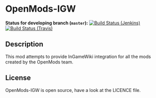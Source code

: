 # OpenMods-IGW
**Status for developing branch (`master`):** [![Build Status (Jenkins)](https://builds.openmods.info/job/OpenMods-IGW/badge/icon)](https://builds.openmods.info/job/OpenMods-IGW) [![Build Status (Travis)](https://travis-ci.org/OpenMods/OpenMods-IGW.svg?branch=master)](https://travis-ci.org/OpenMods/OpenMods-IGW)

## Description
This mod attempts to provide InGameWiki integration for all the mods created by the OpenMods team.

## License
OpenMods-IGW is open source, have a look at the LICENCE file.
